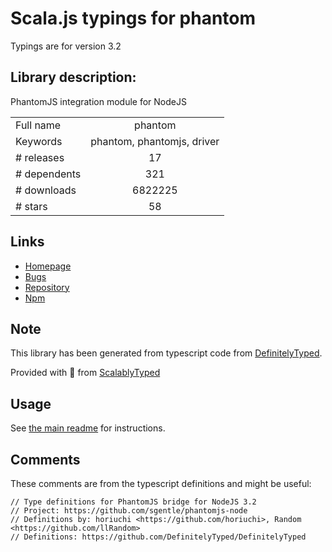 
# Scala.js typings for phantom

Typings are for version 3.2

## Library description:
PhantomJS integration module for NodeJS

|                    |                 |
| ------------------ | :-------------: |
| Full name          | phantom |
| Keywords           | phantom, phantomjs, driver |
| # releases         | 17 |
| # dependents       | 321 |
| # downloads        | 6822225 |
| # stars            | 58 |

## Links
- [Homepage](https://github.com/amir20/phantomjs-node)
- [Bugs](https://github.com/amir20/phantomjs-node/issues)
- [Repository](https://github.com/amir20/phantomjs-node)
- [Npm](https://www.npmjs.com/package/phantom)
    


## Note
This library has been generated from typescript code from [DefinitelyTyped](https://definitelytyped.org).

Provided with :purple_heart: from [ScalablyTyped](https://github.com/oyvindberg/ScalablyTyped)

## Usage
See [the main readme](../../readme.md) for instructions.

## Comments

These comments are from the typescript definitions and might be useful:
```
// Type definitions for PhantomJS bridge for NodeJS 3.2
// Project: https://github.com/sgentle/phantomjs-node
// Definitions by: horiuchi <https://github.com/horiuchi>, Random <https://github.com/llRandom>
// Definitions: https://github.com/DefinitelyTyped/DefinitelyTyped

```

